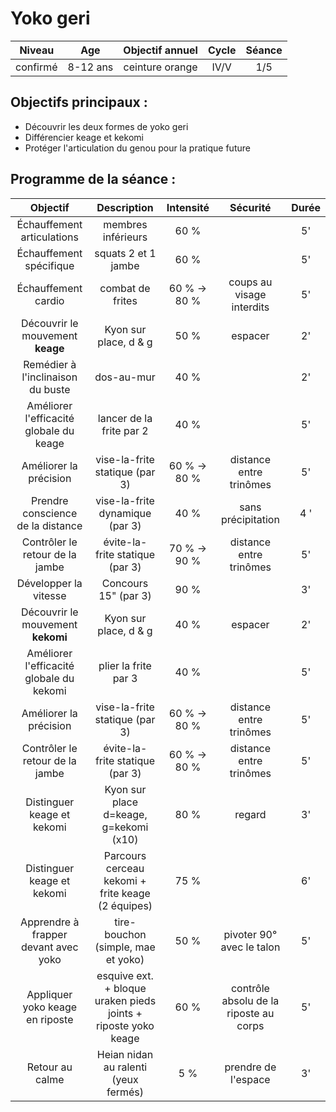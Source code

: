 # Yoko geri

|Niveau | Age | Objectif annuel | Cycle | Séance |
|:-:|:-:|:-:|:-:|:-:|
|confirmé | 8-12 ans | ceinture orange| IV/V | 1/5 |

## Objectifs principaux :
- Découvrir les deux formes de yoko geri
- Différencier keage et kekomi
- Protéger l'articulation du genou pour la pratique future

## Programme de la séance :

| Objectif | Description | Intensité | Sécurité | Durée |
|:-:|:-:|:-:|:-:|:-:|
|Échauffement articulations | membres inférieurs | 60 % | | 5' |
|Échauffement spécifique | squats 2 et 1 jambe | 60 % | | 5' |
|Échauffement cardio | combat de frites | 60 % &rarr; 80 % | coups au visage interdits | 5' |
|Découvrir le mouvement **keage** | Kyon sur place, d & g | 50 % | espacer | 2' |
|Remédier à l'inclinaison du buste | dos-au-mur | 40 % | | 2' |
|Améliorer l'efficacité globale du keage | lancer de la frite par 2 | 40 % | | 5' |
|Améliorer la précision | vise-la-frite statique (par 3) | 60 % &rarr; 80 % | distance entre trinômes | 5' |
|Prendre conscience de la distance | vise-la-frite dynamique (par 3) | 40 % | sans précipitation | 4 ' |
|Contrôler le retour de la jambe | évite-la-frite statique (par 3) | 70 % &rarr; 90 % | distance entre trinômes | 5' |
|Développer la vitesse | Concours 15" (par 3) | 90 % | | 3' |
|Découvrir le mouvement **kekomi**| Kyon sur place, d & g | 40 % | espacer | 2' |
|Améliorer l'efficacité globale du kekomi| plier la frite par 3 | 40 % | | 5' |
|Améliorer la précision | vise-la-frite statique (par 3) | 60 % &rarr; 80 % | distance entre trinômes | 5' |
|Contrôler le retour de la jambe | évite-la-frite statique (par 3) | 60 % &rarr; 80 % | distance entre trinômes | 5' |
|Distinguer keage et kekomi | Kyon sur place d=keage, g=kekomi (x10) | 80 % | regard |3' |
|Distinguer keage et kekomi | Parcours cerceau kekomi + frite keage (2 équipes) | 75 % | | 6' |
|Apprendre à frapper devant avec yoko| tire-bouchon (simple, mae et yoko) | 50 % | pivoter 90° avec le talon | 5' |
|Appliquer yoko keage en riposte| esquive ext. + bloque uraken pieds joints + riposte yoko keage | 60 % | contrôle absolu de la riposte au corps | 5' |
| Retour au calme | Heian nidan au ralenti (yeux fermés) | 5 % | prendre de l'espace | 3' |

